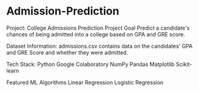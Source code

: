 # Admission-Prediction
Project: College Admissions Prediction Project Goal Predict a candidate's chances of being admitted into a college based on GPA and GRE score.

Dataset Information: admissions.csv contains data on the candidates' GPA and GRE Score and whether they were admitted.

Tech Stack: Python Google Colaboratory NumPy Pandas Matplotlib Scikit-learn

Featured ML Algorithms Linear Regression Logistic Regression
